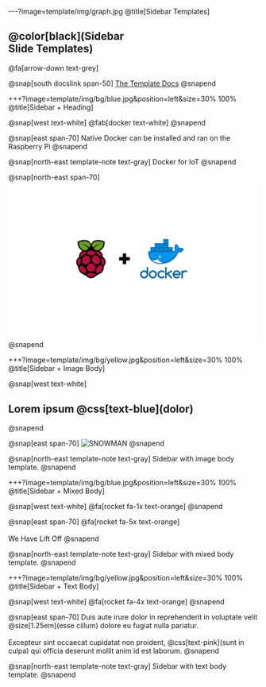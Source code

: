 ---?image=template/img/graph.jpg
@title[Sidebar Templates]

## @color[black](Sidebar<br>Slide Templates)

@fa[arrow-down text-grey]

@snap[south docslink span-50]
[The Template Docs](https://gitpitch.com/docs/the-template)
@snapend


+++?image=template/img/bg/blue.jpg&position=left&size=30% 100%
@title[Sidebar + Heading]

@snap[west text-white]
@fab[docker text-white]
@snapend

@snap[east span-70]
Native Docker can be installed and ran on the Raspberry Pi
@snapend

@snap[north-east template-note text-gray]
Docker for IoT
@snapend

@snap[north-east span-70]
![docker-pi](/template/img/docker_raspberrypi.png)
@snapend


+++?image=template/img/bg/yellow.jpg&position=left&size=30% 100%
@title[Sidebar + Image Body]

@snap[west text-white]
<h2>Lorem ipsum @css[text-blue](dolor)</h2>
@snapend

@snap[east span-70]
![SNOWMAN](template/img/snowman.gif)
@snapend

@snap[north-east template-note text-gray]
Sidebar with image body template.
@snapend


+++?image=template/img/bg/blue.jpg&position=left&size=30% 100%
@title[Sidebar + Mixed Body]

@snap[west text-white]
@fa[rocket fa-1x text-orange]
@snapend

@snap[east span-70]
@fa[rocket fa-5x text-orange]
<br><br>
We Have Lift Off
@snapend

@snap[north-east template-note text-gray]
Sidebar with mixed body template.
@snapend


+++?image=template/img/bg/yellow.jpg&position=left&size=30% 100%
@title[Sidebar + Text Body]

@snap[west text-white]
@fa[rocket fa-4x text-orange]
@snapend

@snap[east span-70]
Duis aute irure dolor in reprehenderit in voluptate velit @size[1.25em](esse cillum) dolore eu fugiat nulla pariatur.
<br><br>
Excepteur sint occaecat cupidatat non proident, @css[text-pink](sunt in culpa) qui officia deserunt mollit anim id est laborum.
@snapend

@snap[north-east template-note text-gray]
Sidebar with text body template.
@snapend
